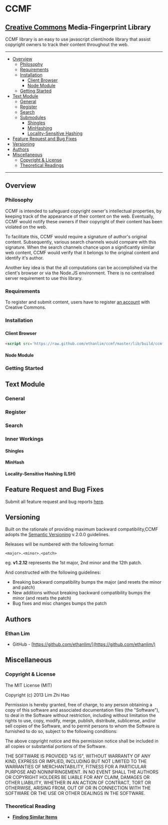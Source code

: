 CCMF
====

[Creative Commons][1] Media-Fingerprint Library
---

CCMF library is an easy to use javascript client/node library that assist copyright owners to track their content throughout the web.
* * *

*   [Overview](#overview)
    *   [Philosophy](#philosophy)
    *   [Requirements](#requirements)
    *   [Installation](#installation)  
    	* [Client Browser](#browserInstall)
    	* [Node Module](#nodeInstall)
    *   [Getting Started](#gettingStarted)
*   [Text Module](#textModule)
    *   [General](#textModule-general)
    *   [Register](#textModule-register)
    *   [Search](#textModule-search)
    * 	[Submodules](#textModule-submodules)
    	* [Shingles](#textModule-shingles)
    	* [MinHashing](#textModule-minhash)
    	* [Locality-Sensitive Hashing](#textModule-lsh)
*	[Feature Request and Bug Fixes](#feature&bugs)
*	[Versioning](#versioning)
*	[Authors](#authors)
*   [Miscellaneous](#misc)
    *   [Copyright & License](#copyright&license)
    *   [Theoretical Readings](#theoreticalReading)

[1]: http://creativecommons.org/ "Creative Commons"
[2]: http://semver.org/ "Semantic Versioning"

* * * 
<h2 id="overview">Overview</h2>

<h3 id="philosophy">Philosophy</h3>

CCMF is intended to safeguard  copyright owner's intellectual properties, by keeping track of the appearance of their content on the web. Eventually, CCMF would notify these owners if their copyright of their content has been violated on the web.

To facilitate this, CCMF would require a signature of author's original content. Subsequently, various search channels would compare with this signature. When the search channels chance upon a significantly similar web content, CCMF would verify that it belongs to the original content and identify it's author. 

Another key idea is that the all computations can be accomplished via the client's browser or via the Node.JS environment. There is no centralised server requirement to use this library.

<h3 id="requirements">Requirements</h3>

To register and submit content, users have to register [an account](http://ccmf.ethanlim.net/users/signup) with Creative Commons.

<h3 id="installation">Installation<h3>

<h4 id="browserInstall">Client Browser</h4>

```HTML
<script src='https://raw.github.com/ethanlim/ccmf/master/lib/build/ccmf.js'></script>
```

<h4 id="nodeInstall">Node Module</h4>

<h3 id="gettingStarted">Getting Started</h3>

<h2 id="textModule">Text Module</h2>

<h3 id="textModule-general">General</h3>

<h3 id="textModule-register">Register</h3>

<h3 id="textModule-search">Search</h3>

<h3 id="textModule-submodules">Inner Workings</h3>

<h4 id="textModule-shingles">Shingles</h4>

<h4 id="textModule-minhash">MinHash</h4>

<h4 id="textModule-lsh">Locality-Sensitive Hashing (LSH)</h4>

<h2 id="feature&bugs">Feature Request and Bug Fixes</h2>

Submit all feature request and bug reports [here](https://github.com/ethanlim/ccmf/issues).

<h2 id="versioning">Versioning</h2>

Built on the rationale of providing maximum backward compatibility,CCMF adopts the [Semantic Versioning][2] v.2.0.0 guidelines.

Releases will be numbered with the following format:

`<major>.<minor>.<patch>`

eg. **v1.2.12**
represents the 1st major, 2nd minor and the 12th patch.

And constructed with the following guidelines:

- Breaking backward compatibility bumps the major (and resets the minor and patch)
- New additions without breaking backward compatibility bumps the minor (and resets the patch)
- Bug fixes and misc changes bumps the patch

<h2 id="authors">Authors</h2>

### Ethan Lim ###
- GitHub - [https://github.com/ethanlim/](https://github.com/ethanlim/)

<h2 id="misc">Miscellaneous</h2>

<h3 id="copyright&license">Copyright & License</h3>

The MIT License (MIT)

Copyright (c) 2013 Lim Zhi Hao

Permission is hereby granted, free of charge, to any person obtaining a copy
of this software and associated documentation files (the "Software"), to deal
in the Software without restriction, including without limitation the rights
to use, copy, modify, merge, publish, distribute, sublicense, and/or sell
copies of the Software, and to permit persons to whom the Software is
furnished to do so, subject to the following conditions:

The above copyright notice and this permission notice shall be included in
all copies or substantial portions of the Software.

THE SOFTWARE IS PROVIDED "AS IS", WITHOUT WARRANTY OF ANY KIND, EXPRESS OR
IMPLIED, INCLUDING BUT NOT LIMITED TO THE WARRANTIES OF MERCHANTABILITY,
FITNESS FOR A PARTICULAR PURPOSE AND NONINFRINGEMENT. IN NO EVENT SHALL THE
AUTHORS OR COPYRIGHT HOLDERS BE LIABLE FOR ANY CLAIM, DAMAGES OR OTHER
LIABILITY, WHETHER IN AN ACTION OF CONTRACT, TORT OR OTHERWISE, ARISING FROM,
OUT OF OR IN CONNECTION WITH THE SOFTWARE OR THE USE OR OTHER DEALINGS IN
THE SOFTWARE.

<h3 id="theoreticalReading">Theoretical Reading</h3> 

- **[Finding Similar Items](http://infolab.stanford.edu/~ullman/mmds.html)**
